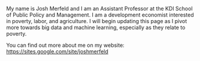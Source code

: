 My name is Josh Merfeld and I am an Assistant Professor at the KDI School of Public Policy and Management. I am a development economist interested in poverty, labor, and agriculture. I will begin updating this page as I pivot more towards big data and machine learning, especially as they relate to poverty. 

You can find out more about me on my website: https://sites.google.com/site/joshmerfeld

<!---
jdmerfeld/jdmerfeld is a ✨ special ✨ repository because its `README.md` (this file) appears on your GitHub profile.
You can click the Preview link to take a look at your changes.
--->
